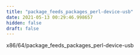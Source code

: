 ```yaml
---
title: "package_feeds_packages_perl-device-usb"
date: 2021-05-13 00:29:46.998657
hidden: false
draft: false
---
```


x86/64/package_feeds_packages_perl-device-usb

